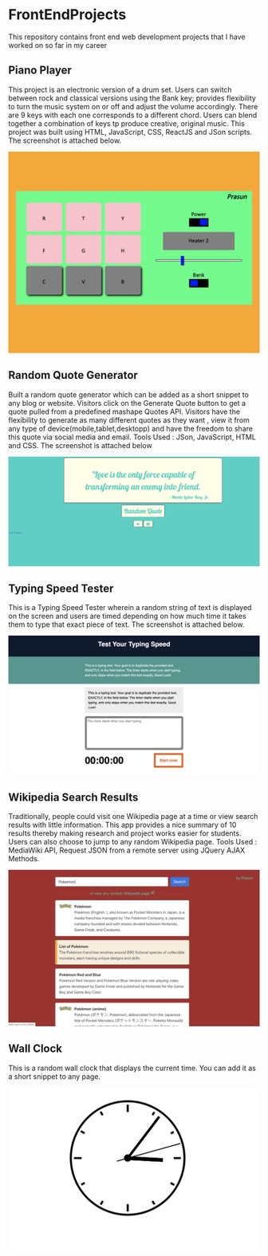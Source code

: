 # FrontEndProjects
This repository contains front end web development projects that I have worked on so far in my career

## Piano Player

This project is an electronic version of a drum set. Users can switch between rock and classical versions using the Bank key; provides flexibility to turn the music system on or off and adjust the volume accordingly. There are 9 keys with each one corresponds to a different chord. Users can blend together a combination of keys tp produce creative, original music. This project was built using  HTML, JavaScript, CSS, ReactJS and JSon scripts. The screenshot is attached below.

  ![piano player screenshot](/FrontEndDevelopmentProjects/Front_End_Project_Screenshots/piano_player.png)

## Random Quote Generator

Built a random quote generator which can be added as a short snippet to any blog or website. Visitors click on the Generate Quote button to get a quote pulled from a predefined mashape Quotes API. Visitors have the flexibility to generate as many different quotes as they want , view it from any type of device(mobile,tablet,desktopp) and have the freedom to share this quote via social media and email. Tools Used : JSon, JavaScript, HTML and CSS. The screenshot is attached below

   ![random_quote_player](/FrontEndDevelopmentProjects/Front_End_Project_Screenshots/random_quote.png)

## Typing Speed Tester

This is a Typing Speed Tester wherein a random string of text is displayed on the screen and users are timed depending on how much time it takes them to type that exact piece of text. The screenshot is attached below.

  ![typing_speed_tester](/FrontEndDevelopmentProjects/Front_End_Project_Screenshots/Typing_Speed_Generator.png)

## Wikipedia Search Results

Traditionally, people could visit one Wikipedia page at a time or view search results with little information. This app provides a nice summary of 10 results thereby making research and project works easier for students. Users can also choose to jump to any random Wikipedia page. Tools Used : MediaWiki API, Request JSON from a remote server using JQuery AJAX Methods.

  ![typing_speed_tester](/FrontEndDevelopmentProjects/Front_End_Project_Screenshots/wiki_links.png)
  
 
## Wall Clock

This is a random wall clock that displays the current time. You can add it as a short snippet to any page. 

  ![wall_clock](/FrontEndDevelopmentProjects/Front_End_Project_Screenshots/Wall_Clock.png)
